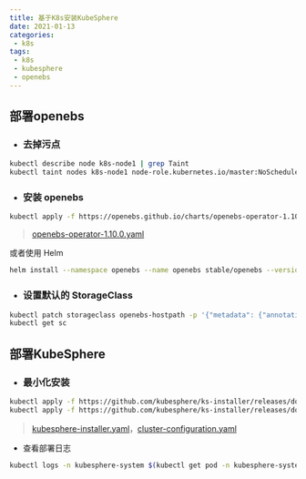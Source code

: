 ```yaml
---
title: 基于K8s安装KubeSphere
date: 2021-01-13
categories:
 - k8s
tags:
 - k8s
 - kubesphere
 - openebs
---
```


## 部署openebs

- ### 去掉污点


```sh
kubectl describe node k8s-node1 | grep Taint
kubectl taint nodes k8s-node1 node-role.kubernetes.io/master:NoSchedule-
```

- ### 安装 openebs


```sh
kubectl apply -f https://openebs.github.io/charts/openebs-operator-1.10.0.yaml
```

> [openebs-operator-1.10.0.yaml](https://bucket-sharit-beijing.oss-cn-beijing.aliyuncs.com/blog/attachments/openebs-operator-1.10.0.yaml)

或者使用 Helm

```sh
helm install --namespace openebs --name openebs stable/openebs --version 1.10.0
```

- ### 设置默认的 StorageClass


```sh
kubectl patch storageclass openebs-hostpath -p '{"metadata": {"annotations":{"storageclass.kubernetes.io/is-default-class":"true"}}}'
kubectl get sc
```

## 部署KubeSphere

- ### 最小化安装


```sh
kubectl apply -f https://github.com/kubesphere/ks-installer/releases/download/v3.0.0/kubesphere-installer.yaml
kubectl apply -f https://github.com/kubesphere/ks-installer/releases/download/v3.0.0/cluster-configuration.yaml
```

> [kubesphere-installer.yaml](https://bucket-sharit-beijing.oss-cn-beijing.aliyuncs.com/blog/attachments/kubesphere-installer.yaml)，[cluster-configuration.yaml](https://bucket-sharit-beijing.oss-cn-beijing.aliyuncs.com/blog/attachments/cluster-configuration.yaml)

- 查看部署日志


```sh
kubectl logs -n kubesphere-system $(kubectl get pod -n kubesphere-system -l app=ks-install -o jsonpath='{.items[0].metadata.name}') -f
```

